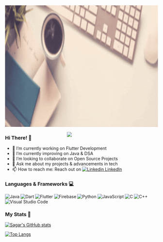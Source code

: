<p>
 <img  width="1000" height="400" src="images/AnimatedNameBanner.gif">
</p>

<img align='right' src='https://media.giphy.com/media/bcKmIWkUMCjVm/giphy.gif' width='300' >

### Hi There! 👋

<!--
**sagar-monga/sagar-monga** is a ✨ _special_ ✨ repository because its `README.md` (this file) appears on your GitHub profile.

Here are some ideas to get you started:
-->

- 🔭 I’m currently working on Flutter Development
- 🌱 I’m currently improving on Java & DSA
- 👯 I’m looking to collaborate on Open Source Projects
- 💬 Ask me about my projects & advancements in tech
- 📫 How to reach me: Reach out on [![Linkedin](https://i.stack.imgur.com/gVE0j.png) LinkedIn](https://linkedin.com/in/sagarmonga)
<!-- - 😄 Pronouns: ... -->
<!-- - ⚡ Fun fact: ... -->



### Languages & Frameworks 💻

<p float="left">
<img alt="Java" src="https://img.shields.io/badge/java-%23ED8B00.svg?&style=for-the-badge&logo=java&logoColor=white" />
<img alt="Dart" src="https://img.shields.io/badge/dart-%230175C2.svg?&style=for-the-badge&logo=dart&logoColor=white" />
<img alt="Flutter" src="https://img.shields.io/badge/Flutter%20-%2302569B.svg?&style=for-the-badge&logo=Flutter&logoColor=white" />
<img alt="Firebase" src="https://img.shields.io/badge/firebase%20-%23039BE5.svg?&style=for-the-badge&logo=firebase"/>
<img alt="Python" src="https://img.shields.io/badge/python%20-%2314354C.svg?&style=for-the-badge&logo=python&logoColor=white"/>
<img alt="JavaScript" src="https://img.shields.io/badge/javascript%20-%23323330.svg?&style=for-the-badge&logo=javascript&logoColor=%23F7DF1E"/>
<img alt="C" src="https://img.shields.io/badge/c%20-%2300599C.svg?&style=for-the-badge&logo=c&logoColor=white"/>
<img alt="C++" src="https://img.shields.io/badge/c++%20-%2300599C.svg?&style=for-the-badge&logo=c%2B%2B&ogoColor=white"/>
<img alt="Visual Studio Code" src="https://img.shields.io/badge/VS%20Code-004D80?logo=visual-studio-code&logoColor=007ACC" height=28/>
</p>

### My Stats 🧮

[![Sagar's GitHub stats](https://github-readme-stats.vercel.app/api?username=sagar-monga&count_private=true&show_icons=true&bg_color=45,642B73,C6426E&title_color=ffffff&text_color=ffffff&icon_color=ffffff&border_radius=16.0&include_all_commits=true&hide_border=true)](https://github.com/sagar-monga/github-readme-stats)

[![Top Langs](https://github-readme-stats.vercel.app/api/top-langs/?username=sagar-monga&layout=compact&hide=makefile&langs_count=6&bg_color=45,642B73,C6426E&title_color=ffffff&text_color=ffffff&border_radius=16.0&hide_border=true)](https://github.com/sagar-monga/github-readme-stats)
